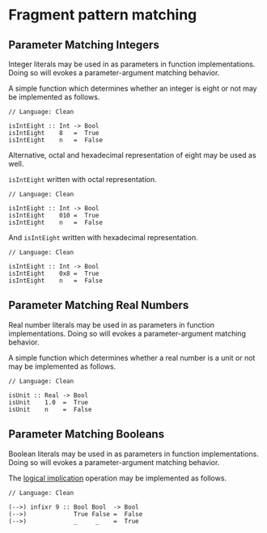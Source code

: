 # Fragment pattern matching
## Parameter Matching Integers

Integer literals may be used in as parameters in function implementations.
Doing so will evokes a parameter-argument matching behavior.

A simple function which determines whether an integer is eight or not may be implemented as follows.

```
// Language: Clean

isIntEight :: Int -> Bool
isIntEight    8   =  True
isIntEight    n   =  False
```

Alternative, octal and hexadecimal representation of eight may be used as well.

`isIntEight` written with octal representation.

```
// Language: Clean

isIntEight :: Int -> Bool
isIntEight    010 =  True
isIntEight    n   =  False
```

And `isIntEight` written with hexadecimal representation.

```
// Language: Clean

isIntEight :: Int -> Bool
isIntEight    0x8 =  True
isIntEight    n   =  False
```


## Parameter Matching Real Numbers

Real number literals may be used in as parameters in function implementations.
Doing so will evokes a parameter-argument matching behavior.

A simple function which determines whether a real number is a unit or not may be implemented as follows.

```
// Language: Clean

isUnit :: Real -> Bool
isUnit    1.0  =  True
isUnit    n    =  False
```

## Parameter Matching Booleans

Boolean literals may be used in as parameters in function implementations.
Doing so will evokes a parameter-argument matching behavior.

The [logical implication](https://en.wikipedia.org/wiki/Material_conditional) operation may be implemented as follows.

```
// Language: Clean

(-->) infixr 9 :: Bool Bool  -> Bool
(-->)             True False =  False
(-->)             _     _    =  True
```
